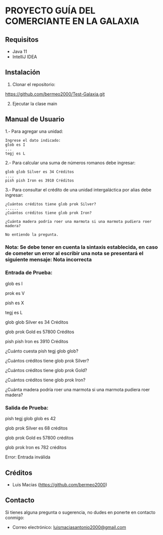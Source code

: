 # PROYECTO GUÍA DEL COMERCIANTE EN LA GALAXIA

## Requisitos

- Java 11
- IntelliJ IDEA

## Instalación

1. Clonar el repositorio:

https://github.com/bermeo2000/Test-Galaxia.git

2. Ejecutar la clase main

## Manual de Usuario

1.- Para agregar una unidad:

    Ingrese el dato indicado: 
    glob es I
    ...
    tegj es L
    
2.- Para calcular una suma de números romanos debe ingresar:

    glob glob Silver es 34 Créditos
    ....
    pish pish Iron es 3910 Créditos

3.- Para consultar el crédito de una unidad intergaláctica por alias debe ingresar:

    ¿Cuántos créditos tiene glob prok Silver?
    ......
    ¿Cuántos créditos tiene glob prok Iron?

    ¿Cuánta madera podría roer una marmota si una marmota pudiera roer madera?
    
    No entiendo la pregunta.
  
### Nota: Se debe tener en cuenta la sintaxis establecida, en caso de cometer un error al escribir una nota se presentará el siguiente mensaje: Nota incorrecta

### Entrada de Prueba:
glob es I

prok es V

pish es X

tegj es L

glob glob Silver es 34 Créditos

glob prok Gold es 57800 Créditos

pish pish Iron es 3910 Créditos

¿Cuánto cuesta pish tegj glob glob?

¿Cuántos créditos tiene glob prok Silver?

¿Cuántos créditos tiene glob prok Gold?

¿Cuántos créditos tiene glob prok Iron?

¿Cuánta madera podría roer una marmota si una marmota pudiera roer madera?

### Salida de Prueba:
pish tegj glob glob es 42

glob prok Silver es 68 créditos

glob prok Gold es 57800 créditos

glob prok Iron es 782 créditos

Error: Entrada inválida

## Créditos

- Luis Macias (https://github.com/bermeo2000)

## Contacto

Si tienes alguna pregunta o sugerencia, no dudes en ponerte en contacto conmigo:

- Correo electrónico: luismaciasantonio2000@gmail.com
